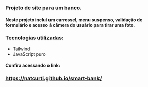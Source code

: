 ### Projeto de site para um banco.

#### Neste projeto incluí um carrossel, menu suspenso, validação de formulário e acesso à câmera do usuário para tirar uma foto.

### Tecnologias utilizadas:
- Tailwind
- JavaScript puro

#### Confira acessando o link:
### https://natcurti.github.io/smart-bank/